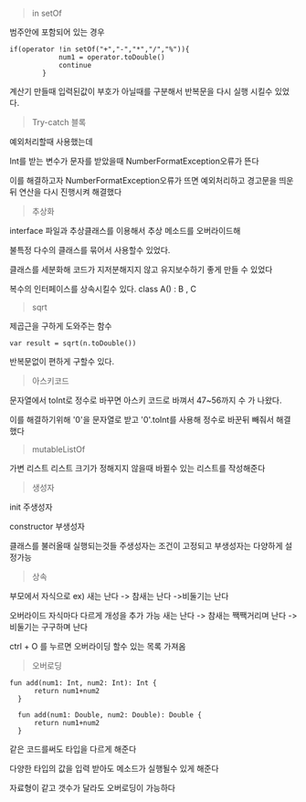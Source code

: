 >in setOf

범주안에 포함되어 있는 경우
```
if(operator !in setOf("+","-","*","/","%")){
            num1 = operator.toDouble()
            continue
        }
```
계산기 만들때 입력된값이 부호가 아닐때를 구분해서 반복문을 다시 실행 시킬수 있었다.

>Try-catch 블록

예외처리할때 사용했는데

Int를 받는 변수가 문자를 받았을때 NumberFormatException오류가 뜬다

이를 해결하고자 NumberFormatException오류가 뜨면 예외처리하고 경고문을 띄운뒤 연산을 다시 진행시켜 해결했다

>추상화

interface 파일과 추상클래스를 이용해서 추상 메소드를 오버라이드해

불특정 다수의 클래스를 묶어서 사용할수 있었다.

클래스를 세분화해 코드가 지저분해지지 않고 유지보수하기 좋게 만들 수 있었다

복수의 인터페이스를 상속시킬수 있다. class A() : B , C
>sqrt

제곱근을 구하게 도와주는 함수

```
var result = sqrt(n.toDouble())
```
반복문없이 편하게 구할수 있다.

>아스키코드

문자열에서 toInt로 정수로 바꾸면 아스키 코드로 바껴서 47~56까지 수 가 나왔다.

이를 해결하기위해 '0'을 문자열로 받고 '0'.toInt를 사용해 정수로 바꾼뒤 빼줘서 해결했다

>mutableListOf<Int>
  
가변 리스트 리스트 크기가 정해지지 않을때 바뀔수 있는 리스트를 작성해준다
  
>생성자
  
  init 주생성자
  
  constructor 부생성자
  
  클래스를 불러올때 실행되는것들 주생성자는 조건이 고정되고 부생성자는 다양하게 설정가능
  
  
>상속

  부모에서 자식으로
 ex) 새는 난다 -> 참새는 난다
             ->비둘기는 난다
  
  오버라이드
  자식마다 다르게 개성을 추가 가능
  새는 난다 -> 참새는 짹짹거리며 난다
  -> 비둘기는 구구하며 난다
  
  ctrl + O 를 누르면 오버라이딩 할수 있는 목록 가져옴
 
>오버로딩
  
  ```
fun add(num1: Int, num2: Int): Int {
        return num1+num2
    }
    
    fun add(num1: Double, num2: Double): Double {
        return num1+num2
    }
```
  
  같은 코드를써도 타입을 다르게 해준다
  
  다양한 타입의 값을 입력 받아도 메소드가 실행될수 있게 해준다
  
  자료형이 같고 갯수가 달라도 오버로딩이 가능하다
